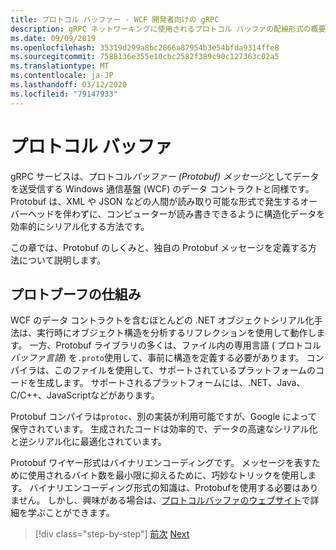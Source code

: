 ```yaml
---
title: プロトコル バッファー - WCF 開発者向けの gRPC
description: gRPC ネットワーキングに使用されるプロトコル バッファの配線形式の概要。
ms.date: 09/09/2019
ms.openlocfilehash: 35319d299a8bc2866a87954b3e54bfda9314ffe8
ms.sourcegitcommit: 7588136e355e10cbc2582f389c90c127363c02a5
ms.translationtype: MT
ms.contentlocale: ja-JP
ms.lasthandoff: 03/12/2020
ms.locfileid: "79147933"
---
```

# <a name="protocol-buffers"></a>プロトコル バッファ

gRPC サービスは、プロトコル*バッファー (Protobuf) メッセージ*としてデータを送受信する Windows 通信基盤 (WCF) のデータ コントラクトと同様です。 Protobuf は、XML や JSON などの人間が読み取り可能な形式で発生するオーバーヘッドを伴わずに、コンピューターが読み書きできるように構造化データを効率的にシリアル化する方法です。

この章では、Protobuf のしくみと、独自の Protobuf メッセージを定義する方法について説明します。

## <a name="how-protobuf-works"></a>プロトブーフの仕組み

WCF のデータ コントラクトを含むほとんどの .NET オブジェクトシリアル化手法は、実行時にオブジェクト構造を分析するリフレクションを使用して動作します。 一方、Protobuf ライブラリの多くは、ファイル内の専用言語 ( プロトコル*バッファ言語*) を`.proto`使用して、事前に構造を定義する必要があります。 コンパイラは、このファイルを使用して、サポートされているプラットフォームのコードを生成します。 サポートされるプラットフォームには、.NET、Java、C/C++、JavaScriptなどがあります。

Protobuf コンパイラは`protoc`、別の実装が利用可能ですが、Google によって保守されています。 生成されたコードは効率的で、データの高速なシリアル化と逆シリアル化に最適化されています。

Protobuf ワイヤー形式はバイナリエンコーディングです。 メッセージを表すために使用されるバイト数を最小限に抑えるために、巧妙なトリックを使用します。 バイナリエンコーディング形式の知識は、Protobufを使用する必要はありません。 しかし、興味がある場合は、[プロトコルバッファのウェブサイト](https://developers.google.com/protocol-buffers/docs/encoding)で詳細を学ぶことができます。

>[!div class="step-by-step"]
>[前次](why-grpc.md)
>[Next](protobuf-messages.md)
